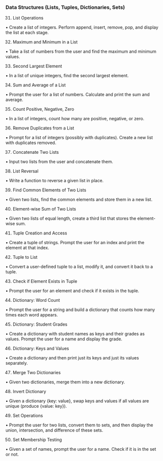 ### Data Structures (Lists, Tuples, Dictionaries, Sets)

31.	List Operations

•	Create a list of integers. Perform append, insert, remove, pop, and display the list at each stage.

32.	Maximum and Minimum in a List

•	Take a list of numbers from the user and find the maximum and minimum values.

33.	Second Largest Element

•	In a list of unique integers, find the second largest element.

34.	Sum and Average of a List

•	Prompt the user for a list of numbers. Calculate and print the sum and average.

35.	Count Positive, Negative, Zero

•	In a list of integers, count how many are positive, negative, or zero.

36.	Remove Duplicates from a List

•	Prompt for a list of integers (possibly with duplicates). Create a new list with duplicates removed.

37.	Concatenate Two Lists

•	Input two lists from the user and concatenate them.

38.	List Reversal

•	Write a function to reverse a given list in place.

39.	Find Common Elements of Two Lists

•	Given two lists, find the common elements and store them in a new list.

40.	Element-wise Sum of Two Lists

•	Given two lists of equal length, create a third list that stores the element-wise sum.

41.	Tuple Creation and Access

•	Create a tuple of strings. Prompt the user for an index and print the element at that index.

42.	Tuple to List

•	Convert a user-defined tuple to a list, modify it, and convert it back to a tuple.

43.	Check if Element Exists in Tuple

•	Prompt the user for an element and check if it exists in the tuple.

44.	Dictionary: Word Count

•	Prompt the user for a string and build a dictionary that counts how many times each word appears.

45.	Dictionary: Student Grades

•	Create a dictionary with student names as keys and their grades as values. Prompt the user for a name and display the grade.

46.	Dictionary: Keys and Values

•	Create a dictionary and then print just its keys and just its values separately.

47.	Merge Two Dictionaries

•	Given two dictionaries, merge them into a new dictionary.

48.	Invert Dictionary

•	Given a dictionary {key: value}, swap keys and values if all values are unique (produce {value: key}).

49.	Set Operations

•	Prompt the user for two lists, convert them to sets, and then display the union, intersection, and difference of these sets.

50.	Set Membership Testing

•	Given a set of names, prompt the user for a name. Check if it is in the set or not.